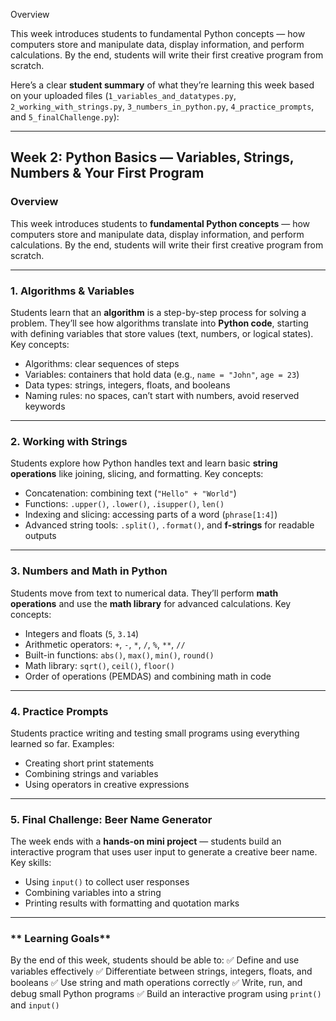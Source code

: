 Overview

This week introduces students to fundamental Python concepts — how computers store and manipulate data, display information, and perform calculations. By the end, students will write their first creative program from scratch.

Here’s a clear **student summary** of what they’re learning this week based on your uploaded files (`1_variables_and_datatypes.py`, `2_working_with_strings.py`, `3_numbers_in_python.py`, `4_practice_prompts`, and `5_finalChallenge.py`):

---

##  **Week 2: Python Basics — Variables, Strings, Numbers & Your First Program**

### **Overview**

This week introduces students to **fundamental Python concepts** — how computers store and manipulate data, display information, and perform calculations. By the end, students will write their first creative program from scratch.

---

### **1. Algorithms & Variables**

Students learn that an **algorithm** is a step-by-step process for solving a problem. They’ll see how algorithms translate into **Python code**, starting with defining variables that store values (text, numbers, or logical states).
Key concepts:

* Algorithms: clear sequences of steps 
* Variables: containers that hold data (e.g., `name = "John"`, `age = 23`)
* Data types: strings, integers, floats, and booleans
* Naming rules: no spaces, can’t start with numbers, avoid reserved keywords

---

### **2. Working with Strings**

Students explore how Python handles text and learn basic **string operations** like joining, slicing, and formatting.
Key concepts:

* Concatenation: combining text (`"Hello" + "World"`)
* Functions: `.upper()`, `.lower()`, `.isupper()`, `len()`
* Indexing and slicing: accessing parts of a word (`phrase[1:4]`)
* Advanced string tools: `.split()`, `.format()`, and **f-strings** for readable outputs 

---

### **3. Numbers and Math in Python**

Students move from text to numerical data. They’ll perform **math operations** and use the **math library** for advanced calculations.
Key concepts:

* Integers and floats (`5`, `3.14`)
* Arithmetic operators: `+`, `-`, `*`, `/`, `%`, `**`, `//`
* Built-in functions: `abs()`, `max()`, `min()`, `round()`
* Math library: `sqrt()`, `ceil()`, `floor()`
* Order of operations (PEMDAS) and combining math in code 

---

### **4. Practice Prompts**

Students practice writing and testing small programs using everything learned so far.
Examples:

* Creating short print statements
* Combining strings and variables
* Using operators in creative expressions

---

### **5. Final Challenge: Beer Name Generator**

The week ends with a **hands-on mini project** — students build an interactive program that uses user input to generate a creative beer name.
Key skills:

* Using `input()` to collect user responses
* Combining variables into a string
* Printing results with formatting and quotation marks 

---

### ** Learning Goals**

By the end of this week, students should be able to:
✅ Define and use variables effectively
✅ Differentiate between strings, integers, floats, and booleans
✅ Use string and math operations correctly
✅ Write, run, and debug small Python programs
✅ Build an interactive program using `print()` and `input()`


